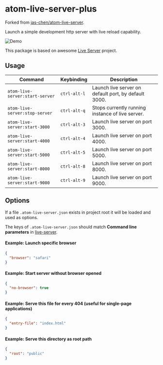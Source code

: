# atom-live-server-plus

Forked from [jas-chen/atom-live-server](https://github.com/jas-chen/atom-live-server).

Launch a simple development http server with live reload capability.

![Demo](https://raw.githubusercontent.com/jas-chen/atom-live-server/master/doc/demo.gif)

This package is based on awesome [Live Server](https://github.com/tapio/live-server) project.

## Usage

| Command | Keybinding | Description |
| ------- | ---------- | ----------- |
| `atom-live-server:start-server` | `ctrl-alt-l` | Launch live server on default port, by default 3000. |
| `atom-live-server:stop-server` | `ctrl-alt-q` | Stops currently running instance of live server. |
| `atom-live-server:start-3000` | `ctrl-alt-3` | Launch live server on port 3000. |
| `atom-live-server:start-4000` | `ctrl-alt-4` | Launch live server on port 4000. |
| `atom-live-server:start-5000` | `ctrl-alt-5` | Launch live server on port 5000. |
| `atom-live-server:start-8000` | `ctrl-alt-8` | Launch live server on port 8000. |
| `atom-live-server:start-9000` | `ctrl-alt-9` | Launch live server on port 9000. |


## Options

If a file `.atom-live-server.json` exists in project root it will be loaded and used as options.

The keys of `.atom-live-server.json` should match **Command line parameters** in [live-server](https://github.com/tapio/live-server).

#### Example: Launch specific browser
```json
{
  "browser": "safari"
}
```

#### Example: Start server without browser opened
```json
{
  "no-browser": true
}
```

#### Example: Serve this file for every 404 (useful for single-page applications)
```json
{
  "entry-file": "index.html"
}
```

#### Example: Serve this directory as root path
```json
{
  "root": "public"
}
```
